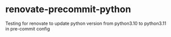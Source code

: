 # renovate-precommit-python

Testing for renovate to update python version from python3.10 to python3.11 in pre-commit config
